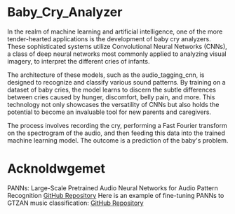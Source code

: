 # Baby_Cry_Analyzer

In the realm of machine learning and artificial intelligence, one of the more tender-hearted applications is the development of baby cry analyzers. These sophisticated systems utilize Convolutional Neural Networks (CNNs), a class of deep neural networks most commonly applied to analyzing visual imagery, to interpret the different cries of infants.

The architecture of these models, such as the audio_tagging_cnn, is designed to recognize and classify various sound patterns. By training on a dataset of baby cries, the model learns to discern the subtle differences between cries caused by hunger, discomfort, belly pain, and more. This technology not only showcases the versatility of CNNs but also holds the potential to become an invaluable tool for new parents and caregivers.

The process involves recording the cry, performing a Fast Fourier transform on the spectrogram of the audio, and then feeding this data into the trained machine learning model. The outcome is a prediction of the baby's problem.

# Acknoldwgemet
PANNs: Large-Scale Pretrained Audio Neural Networks for Audio Pattern Recognition
[GitHub Repository](https://github.com/qiuqiangkong/audioset_tagging_cnn/tree/master)
Here is an example of fine-tuning PANNs to GTZAN music classification:
[GitHub Repository](https://github.com/qiuqiangkong/panns_transfer_to_gtzan)
